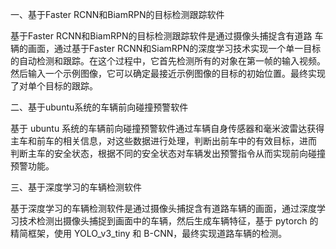 一、基于Faster RCNN和BiamRPN的目标检测跟踪软件


基于Faster RCNN和BiamRPN的目标检测跟踪软件是通过摄像头捕捉含有道路 车辆的画面，通过基于Faster RCNN和SiamRPN的深度学习技术实现一个单一目标的自动检测和跟踪。在这个过程中，它首先检测所有的对象在第一帧的输入视频。 然后输入一个示例图像，它可以确定最接近示例图像的目标的初始位置。最终实现 了对单个目标的跟踪。


二、基于ubuntu系统的车辆前向碰撞预警软件


基于 ubuntu 系统的车辆前向碰撞预警软件通过车辆自身传感器和毫米波雷达获得主车和前车的相关信息，对这些数据进行处理，判断出前车中的有效目标，进而 判断主车的安全状态，根据不同的安全状态对车辆发出预警指令从而实现前向碰撞预警功能。


三、基于深度学习的车辆检测软件


基于深度学习的车辆检测软件是通过摄像头捕捉含有道路车辆的画面，通过深度学习技术检测出摄像头捕捉到画面中的车辆，然后生成车辆特征，基于 pytorch 的精简框架，使用 YOLO_v3_tiny 和 B-CNN，最终实现道路车辆的检测。
